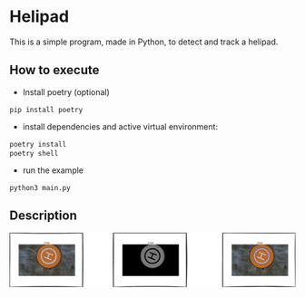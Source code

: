 # Helipad

This is a simple program, made in Python, to detect and track a helipad. 

## How to execute
- Install poetry (optional)
```
pip install poetry
```

- install dependencies and active virtual environment:
```
poetry install
poetry shell
```
- run the example
```
python3 main.py
```

## Description
![figure](./figures/fig.png)
